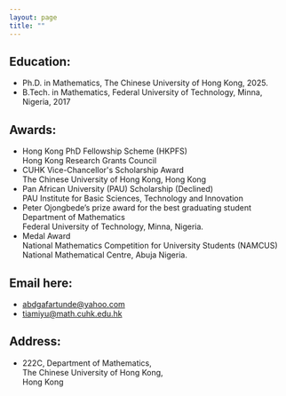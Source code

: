 ```yaml
---
layout: page
title: ""
---
```

## Education:
- Ph.D. in Mathematics, The Chinese University of Hong Kong, 2025. 
- B.Tech. in Mathematics, Federal University of Technology, Minna, Nigeria, 2017

## Awards:
- Hong Kong PhD Fellowship Scheme (HKPFS) \
  Hong Kong Research Grants Council
- CUHK Vice-Chancellor's Scholarship Award \
  The Chinese University of Hong Kong, Hong Kong
- Pan African University (PAU) Scholarship (Declined)\
  PAU Institute for Basic Sciences, Technology and Innovation
- Peter Ojongbede’s prize award for the best graduating student \
  Department of Mathematics\
  Federal University of Technology, Minna, Nigeria.
- Medal Award\
  National Mathematics Competition for University Students (NAMCUS) \
  National Mathematical Centre, Abuja Nigeria.

## Email here: 
- abdgafartunde@yahoo.com
- tiamiyu@math.cuhk.edu.hk

## Address:
- 222C, Department of Mathematics, \
The Chinese University of Hong Kong, \
Hong Kong
